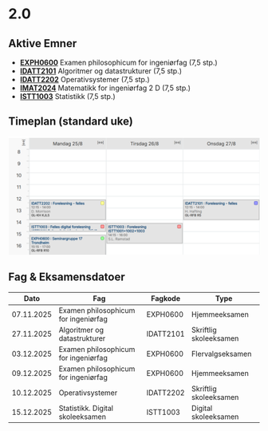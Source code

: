 # 2.0

## Aktive Emner
- [**EXPH0600**](./exphil/readme.md) Examen philosophicum for ingeniørfag (7,5 stp.)
- [**IDATT2101**](./alda/readme.md) Algoritmer og datastrukturer (7,5 stp.)
- [**IDATT2202**](./operativ-system/readme.md) Operativsystemer (7,5 stp.)
- [**IMAT2024**](./matematikk/readme.md) Matematikk for ingeniørfag 2 D (7,5 stp.)
- [**ISTT1003**](./statistikk/readme.md) Statistikk (7,5 stp.)

## Timeplan (standard uke)
<img src="./img/timeplan.png" alt="timeplan" width="600"/>

## Fag & Eksamensdatoer
| Dato        | Fag                                | Fagkode   | Type                |
|-------------|------------------------------------|-----------|---------------------|
| 07.11.2025  | Examen philosophicum for ingeniørfag | EXPH0600  | Hjemmeeksamen       |
| 27.11.2025  | Algoritmer og datastrukturer        | IDATT2101 | Skriftlig skoleeksamen |
| 03.12.2025  | Examen philosophicum for ingeniørfag | EXPH0600  | Flervalgseksamen    |
| 09.12.2025  | Examen philosophicum for ingeniørfag | EXPH0600  | Hjemmeeksamen       |
| 10.12.2025  | Operativsystemer                    | IDATT2202 | Skriftlig skoleeksamen |
| 15.12.2025  | Statistikk. Digital skoleeksamen    | ISTT1003  | Digital skoleeksamen |
